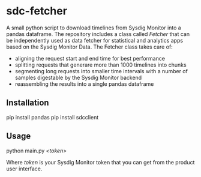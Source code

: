 # sdc-fetcher
A small python script to download timelines from Sysdig Monitor into a pandas dataframe. The repository includes a class called *Fetcher* that can be independently used as data fetcher for statistical and analytics apps based on the Sysdig Monitor Data. The Fetcher class takes care of:
- aligning the request start and end time for best performance
- splitting requests that generare more than 1000 timelines into chunks
- segmenting long requests into smaller time intervals with a number of samples digestable by the Sysdig Monitor backend
- reassembling the results into a single pandas dataframe

## Installation
pip install pandas
pip install sdcclient

## Usage
python main.py *\<token\>*
  
Where *token* is your Sysdig Monitor token that you can get from the product user interface.
